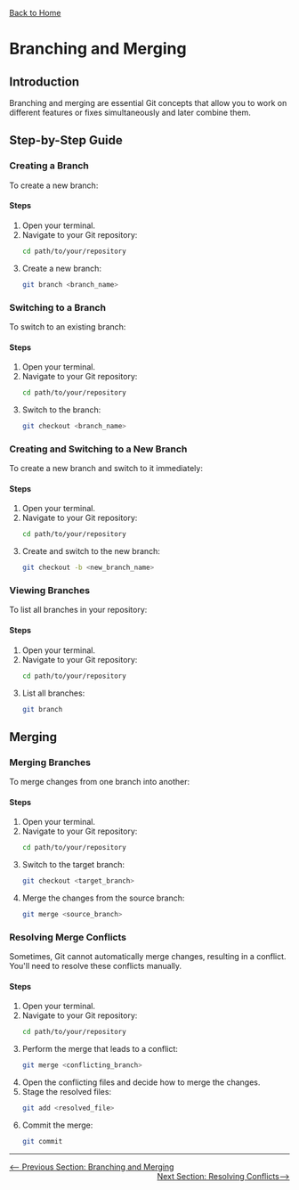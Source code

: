 [Back to Home](../README.md)

# Branching and Merging

## Introduction

Branching and merging are essential Git concepts that allow you to work on different features or fixes simultaneously and later combine them.

## Step-by-Step Guide

### Creating a Branch

To create a new branch:

#### Steps
1. Open your terminal.
2. Navigate to your Git repository:
   ```sh
   cd path/to/your/repository
   ```
3. Create a new branch:
   ```sh
   git branch <branch_name>
   ```

### Switching to a Branch

To switch to an existing branch:

#### Steps
1. Open your terminal.
2. Navigate to your Git repository:
   ```sh
   cd path/to/your/repository
   ```
3. Switch to the branch:
   ```sh
   git checkout <branch_name>
   ```

### Creating and Switching to a New Branch

To create a new branch and switch to it immediately:

#### Steps
1. Open your terminal.
2. Navigate to your Git repository:
   ```sh
   cd path/to/your/repository
   ```
3. Create and switch to the new branch:
   ```sh
   git checkout -b <new_branch_name>
   ```

### Viewing Branches

To list all branches in your repository:

#### Steps
1. Open your terminal.
2. Navigate to your Git repository:
   ```sh
   cd path/to/your/repository
   ```
3. List all branches:
   ```sh
   git branch
   ```

## Merging

### Merging Branches

To merge changes from one branch into another:

#### Steps
1. Open your terminal.
2. Navigate to your Git repository:
   ```sh
   cd path/to/your/repository
   ```
3. Switch to the target branch:
   ```sh
   git checkout <target_branch>
   ```
4. Merge the changes from the source branch:
   ```sh
   git merge <source_branch>
   ```

### Resolving Merge Conflicts

Sometimes, Git cannot automatically merge changes, resulting in a conflict. You'll need to resolve these conflicts manually.

#### Steps
1. Open your terminal.
2. Navigate to your Git repository:
   ```sh
   cd path/to/your/repository
   ```
3. Perform the merge that leads to a conflict:
   ```sh
   git merge <conflicting_branch>
   ```
4. Open the conflicting files and decide how to merge the changes.
5. Stage the resolved files:
   ```sh
   git add <resolved_file>
   ```
6. Commit the merge:
   ```sh
   git commit
   ```

---

<div style="width: 100%">
<a href='branching-and-merging.md'><-- Previous Section: Branching and Merging</a>
<div align="right"><a href='resolving-conflicts.md'>Next Section: Resolving Conflicts--></a></div>
</div>
